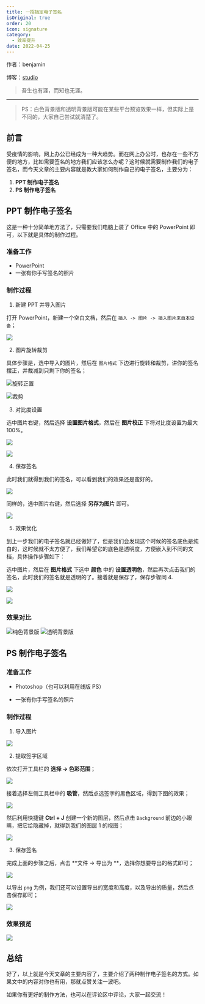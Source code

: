 ```yaml
---
title: 一招搞定电子签名
isOriginal: true
order: 20
icon: signature
category:
  - 效率提升
date: 2022-04-25
---
```


作者：benjamin

博客：[studio](https://benjam1n.eu.org)

> 吾生也有涯，而知也无涯。

---

> PS：白色背景版和透明背景版可能在某些平台预览效果一样，但实际上是不同的，大家自己尝试就清楚了。

## 前言

受疫情的影响，网上办公已经成为一种大趋势。而在网上办公时，也存在一些不方便的地方，比如需要签名的地方我们应该怎么办呢？这时候就需要制作我们的电子签名，而今天文章的主要内容就是教大家如何制作自己的电子签名，主要分为：

1.  **PPT 制作电子签名**
2.  **PS 制作电子签名**

## PPT 制作电子签名

这是一种十分简单地方法了，只需要我们电脑上装了 Office 中的 PowerPoint 即可，以下就是具体的制作过程。

### 准备工作

- PowerPoint
- 一张有你手写签名的照片

### 制作过程

1.  新建 PPT 并导入图片

打开 PowerPoint，新建一个空白文档，然后在 `插入 -> 图片 -> 插入图片来自本设备`；

![](./assets/20220425-e-signature/ppt.png)

2.  图片旋转裁剪

具体步骤是，选中导入的图片，然后在 `图片格式` 下边进行旋转和裁剪，讲你的签名摆正，并裁减到只剩下你的签名；

![旋转正置](./assets/20220425-e-signature/rotate.png)

![裁剪](./assets/20220425-e-signature/box-selection.png)

3.  对比度设置

选中图片右键，然后选择 **设置图片格式**，然后在 **图片校正** 下将对比度设置为最大 100%。

![](./assets/20220425-e-signature/contrast.png)

![](./assets/20220425-e-signature/contrast-ratio.png)

4.  保存签名

此时我们就得到我们的签名，可以看到我们的效果还是蛮好的。

![](./assets/20220425-e-signature/save.png)

同样的，选中图片右键，然后选择 **另存为图片** 即可。

![](./assets/20220425-e-signature/save-as-png.png)

5.  效果优化

到上一步我们的电子签名就已经做好了，但是我们会发现这个时候的签名底色是纯白的，这时候就不太方便了，我们希望它的底色是透明度，方便嵌入到不同的文档，具体操作步骤如下：

选中图片，然后在 **图片格式** 下选中 **颜色** 中的 **设置透明色**，然后再次点击我们的签名，此时我们的签名就是透明的了。接着就是保存了，保存步骤同 4.

![](./assets/20220425-e-signature/effect-opt.png)

![](./assets/20220425-e-signature/adjust.png)

### 效果对比

![纯色背景版](./assets/20220425-e-signature/white.png)
![透明背景版](./assets/20220425-e-signature/trans.png)

## PS 制作电子签名

### 准备工作

- Photoshop（也可以利用在线版 PS）

- 一张有你手写签名的照片

### 制作过程

1.  导入图片

![](./assets/20220425-e-signature/import-png.png)

2.  提取签字区域

依次打开工具栏的 **选择 -> 色彩范围**；

![](./assets/20220425-e-signature/select.png)

接着选择左侧工具栏中的 **吸管**，然后点选签字的黑色区域，得到下图的效果；

![](./assets/20220425-e-signature/straw.png)

然后利用快捷键 **Ctrl + J** 创建一个新的图层，然后点击 `Background` 前边的小眼睛，把它给隐藏掉，就得到我们的图层 1 的视图；

![](./assets/20220425-e-signature/background.png)

3.  保存签名

完成上面的步骤之后，点击 **文件 -> 导出为 **，选择你想要导出的格式即可；

![](./assets/20220425-e-signature/save1.png)

以导出 `png` 为例，我们还可以设置导出的宽度和高度，以及导出的质量，然后点击保存即可；

![](./assets/20220425-e-signature/save-as-png1.png)

### 效果预览

![](./assets/20220425-e-signature/preview.png)

## 总结

好了，以上就是今天文章的主要内容了，主要介绍了两种制作电子签名的方式。如果文中的内容对你也有用，那就点赞关注一波吧。

如果你有更好的制作方法，也可以在评论区中评论，大家一起交流！